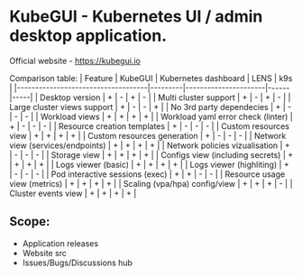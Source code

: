 # KubeGUI - Kubernetes UI / admin desktop application.

Official website - https://kubegui.io

Comparison table: 
| Feature                            | KubeGUI | Kubernetes dashboard | LENS | k9s |
|------------------------------------|---------|----------------------|------|-----|
| Desktop version                    | +       | -                    | +    | -   |
| Multi cluster support              | +       | -                    | +    | -   |
| Large cluster views support        | +       | -                    | -    | +   |
| No 3rd party dependecies           | +       | -                    | -    | -   |
| Workload views                     | +       | +                    | +    | +   |
| Workload yaml error check (linter) | +       | -                    | -    | -   |
| Resource creation templates        | +       | -                    | -    | -   |
| Custom resources view              | +       | +                    | +    | +   |
| Custom resources generation        | +       | -                    | -    | -   |
| Network view (services/endpoints)  | +       | +                    | +    | +   |
| Network policies vizualisation     | +       | -                    | -    | -   |
| Storage view                       | +       | +                    | +    | +   |
| Configs view (including secrets)   | +       | +                    | +    | +   |
| Logs viewer (basic)                | +       | +                    | +    | +   |
| Logs viewer (highliting)           | +       | -                    | -    | -   |
| Pod interactive sessions (exec)    | +       | +                    | -    | -   |
| Resource usage view (metrics)      | +       | +                    | +    | +   |
| Scaling  (vpa/hpa) config/view     | +       | +                    | +    | -   |
| Cluster events view                | +       | +                    | +    | +   |

## Scope:
- Application releases
- Website src
- Issues/Bugs/Discussions hub
